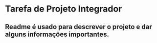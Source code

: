 # Tarefa de Projeto Integrador 

## Readme é usado para descrever o projeto e dar alguns informações importantes.

